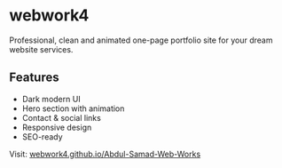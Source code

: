 
# webwork4

Professional, clean and animated one-page portfolio site for your dream website services.

## Features

- Dark modern UI
- Hero section with animation
- Contact & social links
- Responsive design
- SEO-ready

Visit: [webwork4.github.io/Abdul-Samad-Web-Works](https://webwork4.github.io/Abdul-Samad-Web-Works/)
